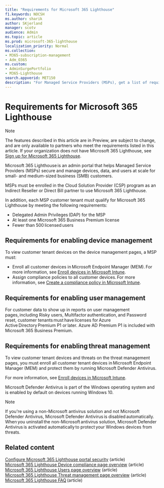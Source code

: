 ```yaml
---
title: "Requirements for Microsoft 365 Lighthouse"
f1.keywords: NOCSH
ms.author: sharik
author: SKjerland
manager: scotv
audience: Admin
ms.topic: article
ms.prod: microsoft-365-lighthouse
localization_priority: Normal
ms.collection:
- M365-subscription-management
- Adm_O365
ms.custom:
- AdminSurgePortfolio
- M365-Lighthouse                         
search.appverid: MET150
description: "For Managed Service Providers (MSPs), get a list of requirements to use Microsoft 365 Lighthouse."
---
```


# Requirements for Microsoft 365 Lighthouse

> [!NOTE]
> The features described in this article are in Preview, are subject to change, and are only available to partners who meet the requirements listed in this article. If your organization does not have Microsoft 365 Lighthouse, see [Sign up for Microsoft 365 Lighthouse](m365-lighthouse-sign-up.md).

Microsoft 365 Lighthouse is an admin portal that helps Managed Service Providers (MSPs) secure and manage devices, data, and users at scale for small- and medium-sized business (SMB) customers.  

MSPs must be enrolled in the Cloud Solution Provider (CSP) program as an Indirect Reseller or Direct Bill partner to use Microsoft 365 Lighthouse.  

In addition, each MSP customer tenant must qualify for Microsoft 365 Lighthouse by meeting the following requirements: 
 
- Delegated Admin Privileges (DAP) for the MSP 
- At least one Microsoft 365 Business Premium license 
- Fewer than 500 licensed users  

## Requirements for enabling device management   

To view customer tenant devices on the device management pages, a MSP must:    

- Enroll all customer devices in Microsoft Endpoint Manager (MEM). For more information, see [Enroll devices in Microsoft Intune](/mem/intune/enrollment/).
- Assign compliance policies to all customer devices. For more information, see [Create a compliance policy in Microsoft Intune](/mem/intune/protect/create-compliance-policy). 

## Requirements for enabling user management 

For customer data to show up in reports on user management pages, including Risky users, Multifactor authentication, and Password reset, customer tenants must have licenses for Azure Active Directory Premium P1 or later. Azure AD Premium P1 is included with Microsoft 365 Business Premium.   

## Requirements for enabling threat management 

To view customer tenant devices and threats on the threat management pages, you must enroll all customer tenant devices in Microsoft Endpoint Manager (MEM) and protect them by running Microsoft Defender Antivirus.  

For more information, see [Enroll devices in Microsoft Intune](/mem/intune/enrollment/).  

Microsoft Defender Antivirus is part of the Windows operating system and is enabled by default on devices running Windows 10.  

> [!NOTE] 
> If you're using a non-Microsoft antivirus solution and not Microsoft Defender Antivirus, Microsoft Defender Antivirus is disabled automatically. When you uninstall the non-Microsoft antivirus solution, Microsoft Defender Antivirus is activated automatically to protect your Windows devices from threats.    

## Related content   

[Configure Microsoft 365 Lighthouse portal security](m365-lighthouse-configure-portal-security.md) (article)\
[Microsoft 365 Lighthouse Device compliance page overview](m365-lighthouse-device-compliance-page-overview.md) (article)\
[Microsoft 365 Lighthouse Users page overview](m365-lighthouse-users-page-overview.md) (article)\
[Microsoft 365 Lighthouse Threat management page overview](m365-lighthouse-threat-management-page-overview.md) (article)\
[Microsoft 365 Lighthouse FAQ](m365-lighthouse-faq.yml) (article)

